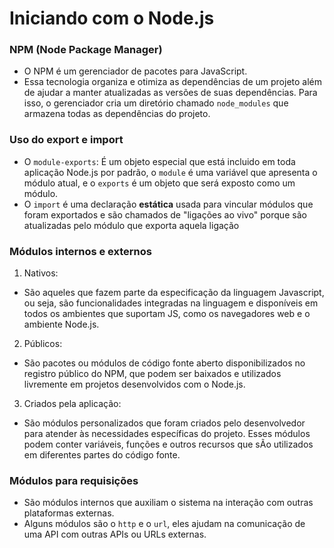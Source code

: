 # Iniciando com o Node.js

### NPM (Node Package Manager)
- O NPM é um gerenciador de pacotes para JavaScript.
- Essa tecnologia organiza e otimiza as dependências de um projeto além de ajudar a manter atualizadas as versões de suas dependências. Para isso, o gerenciador cria um diretório chamado `node_modules` que armazena todas as dependências do projeto.

### Uso do export e import 

- O `module-exports`: É um objeto especial que está incluido em toda aplicação Node.js por padrão, o `module` é uma variável que apresenta o módulo atual, e o `exports` é um objeto que será exposto como um módulo.
- O `import` é uma declaração **estática** usada para vincular módulos que foram exportados e são chamados de "ligações ao vivo" porque são atualizadas pelo módulo que exporta aquela ligação

### Módulos internos e externos

1. Nativos:
  - São aqueles que fazem parte da especificação da linguagem Javascript, ou seja, são funcionalidades integradas na linguagem e disponíveis em todos os ambientes que suportam JS, como os navegadores web e o ambiente Node.js.
2. Públicos:
  - São pacotes ou módulos de código fonte aberto disponibilizados no registro público do NPM, que podem ser baixados e utilizados livremente em projetos desenvolvidos com o Node.js.
3. Criados pela aplicação:
  - São módulos personalizados que foram criados pelo desenvolvedor para atender às necessidades específicas do projeto. Esses módulos podem conter variáveis, funções e outros recursos que sÃo utilizados em diferentes partes do código fonte.

### Módulos para requisições
- São módulos internos que auxiliam o sistema na interação com outras plataformas externas. 
- Alguns módulos são o `http` e o `url`, eles ajudam na comunicação de uma API com outras APIs ou URLs externas.